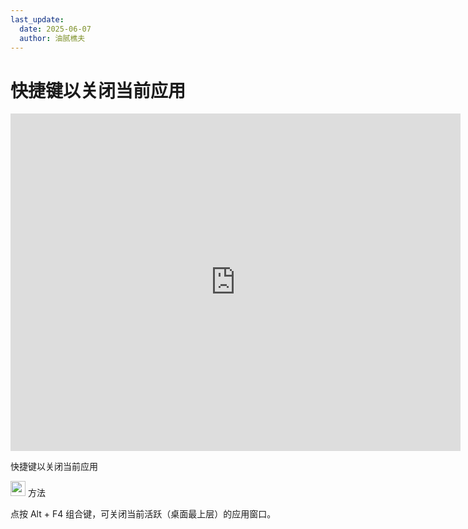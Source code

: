 ```yaml
---
last_update:
  date: 2025-06-07
  author: 油腻樵夫
---
```


# 快捷键以关闭当前应用

<iframe src="https://tips-p01-drcn.dbankcdn.cn/MODEL/DOC/C00B030/resource/card/202512281uswxk/zh-cn/image/video/vid_Keyboard_CloseWindow.mp4#toolbar=0" scrolling="no" border="0" frameborder="no" framespacing="0" allowfullscreen="true" width="720" height="540"> </iframe>

快捷键以关闭当前应用

<img src="https://tips-p01-drcn.dbankcdn.cn/MODEL/DOC/C00B030/resource/card/202512281uswxk/zh-cn/image/common/buttons/fig_method.png" width="24" height="24"/> 方法

点按 Alt + F4 组合键，可关闭当前活跃（桌面最上层）的应用窗口。




